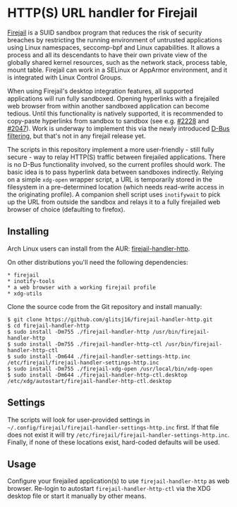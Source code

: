# HTTP(S) URL handler for Firejail

[Firejail](https://github.com/netblue30/firejail) is a SUID sandbox program that reduces the risk of security breaches by restricting the running environment of untrusted applications using Linux namespaces, seccomp-bpf
and Linux capabilities. It allows a process and all its descendants to have their own private view of the globally shared kernel resources, such as the network stack, process table, mount table. Firejail can work in a SELinux or AppArmor environment, and it is integrated with Linux Control Groups.

When using Firejail's desktop integration features, all supported applications will run fully sandboxed. Opening hyperlinks with a firejailed web browser from within another sandboxed application can become tedious. Until this functionality is natively supported, it is recommended to copy-paste hyperlinks from sandbox to sandbox (see e.g.  [#2228](https://github.com/netblue30/firejail/issues/2228) and [#2047](https://github.com/netblue30/firejail/issues/2047)). Work is underway to implement this via the newly introduced [D-Bus filtering](https://github.com/netblue30/firejail/issues/3471#issuecomment-646582480), but that's not in any firejail release yet.

The scripts in this repository implement a more user-friendly - still fully secure - way to relay HTTP(S) traffic between firejailed applications. There is no D-Bus functionality involved, so the current profiles should work. The basic idea is to pass hyperlink data between sandboxes indirectly. Relying on a simple `xdg-open` wrapper script, a URL is temporarily stored in the filesystem in a pre-determined location (which needs read-write access in the originating profile). A companion shell script uses `inotifywait` to pick up the URL from outside the sandbox and relays it to a fully firejailed web browser of choice (defaulting to firefox).

## Installing

Arch Linux users can install from the AUR: [firejail-handler-http](https://aur.archlinux.org/packages/firejail-handler-http/).

On other distributions you'll need the following dependencies:

	* firejail
	* inotify-tools
	* a web browser with a working firejail profile
	* xdg-utils

Clone the source code from the Git repository and install manually:

`````
$ git clone https://github.com/glitsj16/firejail-handler-http.git
$ cd firejail-handler-http
$ sudo install -Dm755 ./firejail-handler-http /usr/bin/firejail-handler-http
$ sudo install -Dm755 ./firejail-handler-http-ctl /usr/bin/firejail-handler-http-ctl
$ sudo install -Dm644 ./firejail-handler-settings-http.inc /etc/firejail/firejail-handler-settings-http.inc
$ sudo install -Dm755 ./firejail-xdg-open /usr/local/bin/xdg-open
$ sudo install -Dm644 ./firejail-handler-http-ctl.desktop /etc/xdg/autostart/firejail-handler-http-ctl.desktop
`````


## Settings

The scripts will look for user-provided settings in `~/.config/firejail/firejail-handler-settings-http.inc` first. If that file does not exist it will try `/etc/firejail/firejail-handler-settings-http.inc`. Finally, if none of these locations exist, hard-coded defaults will be used.

## Usage

Configure your firejailed application(s) to use `firejail-handler-http` as web browser.
Re-login to autostart `firejail-handler-http-ctl` via the XDG desktop file or start it manually by other means.

